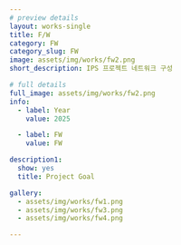 ```yaml
---
# preview details
layout: works-single
title: F/W
category: FW
category_slug: FW
image: assets/img/works/fw2.png
short_description: IPS 프로젝트 네트워크 구성

# full details
full_image: assets/img/works/fw2.png
info:
  - label: Year
    value: 2025

  - label: FW
    value: FW

description1:
  show: yes
  title: Project Goal

gallery:
  - assets/img/works/fw1.png
  - assets/img/works/fw3.png
  - assets/img/works/fw4.png

---
```

